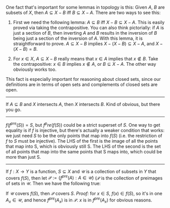 One fact that's important for some lemmas in topology is this: Given $A$, $B$ are subsets of $X$, then $A \subseteq X - B$ iff $B \subseteq X - A$. There are two ways to see this:

 1. First we need the following lemma: $A \subseteq B$ iff $X-B \subseteq X-A$. This is easily proved via taking the contrapositive. You can also think pictorially: if $A$ is just a section of $B$, then inverting $A$ and $B$ results in the inversion of $B$ being just a section of the inversion of $A$.
    With this lemma, it is straightforward to prove. $A \subseteq X-B$ implies $X - (X - B) \subseteq X - A$, and $X - (X - B) = B$.

 2. For $x \in X$, $A \subseteq X - B$ really  means that $x \in A$ implies that $x \notin B$. Take the contrapositive: $x \in B$ implies $x \notin A$, or $B \subseteq X - A$. The other way obviously works too.

This fact is especially important for reasoning about closed sets, since our definitions are in terms of open sets and complements of closed sets are open.

---

If $A \subseteq B$ and $X$ intersects $A$, then $X$ intersects $B$. Kind of obvious, but there you go.

---

$f(f^{pre}(S) ) = S$, but $f^pre(f(S))$ could be a strict superset of $S$. One way to get equality is if $f$ is injective, but there's actually a weaker condition that works: we just need $S$ to be the only points that map into $f(S)$ (i.e. the restriction of $f$ to $S$ must be injective). The LHS of the first is the image of all the points that map into S, which is obviously still S. The LHS of the second is the set of all points that map into the same points that S maps into, which could be more than just S.

---

If $f: X \rightarrow Y$ is a function, $S \subseteq X$ and $\mathcal{U}$ is a collection of subsets in $Y$ that covers $f(S)$, then let $\mathcal{P} := \{f^{pre}(A) : A \in \mathcal{U}\}$ ($\mathcal{P}$ is the collection of preimages of sets in $\mathcal{U}$. Then we have the following true:

If $\mathcal{U}$ covers $f(S)$, then $\mathcal{P}$ covers $S$. *Proof:* for $x \in S$, $f(x) \in f(S)$, so it's in one $A_x \in \mathcal{U}$, and hence $f^{pre}(A_x)$ is in $\mathcal{P}$. $x$ is in $f^{pre}(A_x)$ for obvious reasons.
